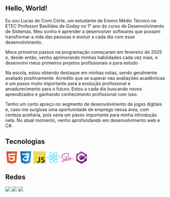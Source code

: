 ## Hello, World!

Eu sou Lucas de Comi Côrte, um estudante de Ensino Médio Técnico na ETEC Professor Basilides de Godoy no 1° ano do curso de Desenvolvimento de Sistemas. Meu sonho é aprender a desenvolver softwares que possam transformar a vida das pessoas e evoluir a cada dia com esse desenvolvimento.

Meus primeiros passos na programação começaram em fevereiro de 2025 e, desde então, venho aprimorando minhas habilidades cada vez mais, e desenvolvi meus primeiros projetos profissionais e para estudo

Na escola, estou obtendo destaque em minhas notas, sendo geralmente avaliado positivamente. Acredito que se superar nas avaliações acadêmicas é um passo muito importante para a evolução profissional e amadurecimento para o futuro. Estou a cada dia buscando novos aprendizados e ganhando conhecimento profissional com isso.  

Tenho um certo apreço no segmento de desenvolvimento de jogos digitais e, caso me surgisse uma oportunidade de emprego nessa área, com certeza aceitaria, pois seria um passo importante para minha introdução nela. No atual momento, venho aprofundando em desenvolvimento web e C#.

## Tecnologias
<div>
  <img align="center" alt="HTML" height="40" width="40" src="https://raw.githubusercontent.com/devicons/devicon/master/icons/html5/html5-original.svg">
  <img align="center" alt="CSS" height="40" width="40" src="https://raw.githubusercontent.com/devicons/devicon/master/icons/css3/css3-original.svg">
  <img align="center" alt="Javacript" height="40" width="40" src="https://raw.githubusercontent.com/devicons/devicon/master/icons/javascript/javascript-original.svg">
  <img align="center" alt="React" height="40" width="40" src="https://raw.githubusercontent.com/devicons/devicon/master/icons/react/react-original.svg">
  <img align="center" alt="Sass" height="40" width="40" src="https://raw.githubusercontent.com/devicons/devicon/master/icons/sass/sass-original.svg">
  <img align="center" alt="Csharp" height="40" width="40" src="https://raw.githubusercontent.com/devicons/devicon/master/icons/csharp/csharp-original.svg">
</div>

## Redes

<div>
  <a href="https://www.linkedin.com/in/lucas-de-comi-côrte-7090ba363/" target="_blank"><img src="https://img.shields.io/badge/-LinkedIn-%230077B5?style=for-the-badge&logo=linkedin&logoColor=white" target="_blank"></a> 
  <a href="https://mail.google.com/mail/?view=cm&to=lcorte110210@gmail.com"><img src="https://img.shields.io/badge/-Gmail-%23333?style=for-the-badge&logo=gmail&logoColor=white" target="_blank"></a>
  <a href="https://api.whatsapp.com/send/?phone=5511958508663&text&type=phone_number&app_absent=0"><img src="https://img.shields.io/badge/-Whatsapp-%1DA851?style=for-the-badge&logo=whatsapp&logoColor=white" target="_blank"></a>
</div>
